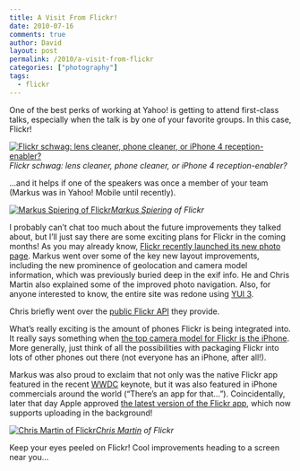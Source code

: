 ```yaml
---
title: A Visit From Flickr!
date: 2010-07-16
comments: true
author: David
layout: post
permalink: /2010/a-visit-from-flickr
categories: ["photography"]
tags:
  - flickr
---
```

One of the best perks of working at Yahoo! is getting to attend first-class talks, especially when the talk is by one of your favorite groups. In this case, Flickr!

<div class="image-block full">
  <a href="http://www.flickr.com/photos/franksvalli/4798780374/"><img src="http://davidbcalhoun.com/wp-content/uploads/2010/07/flickr1.jpg" alt="Flickr schwag: lens cleaner, phone cleaner, or iPhone 4 reception-enabler?" title="Flickr schwag: lens cleaner, phone cleaner, or iPhone 4 reception-enabler?" class="aligncenter size-full wp-image-360" /></a><cite>Flickr schwag: lens cleaner, phone cleaner, or iPhone 4 reception-enabler?</cite>
</div>

&#8230;and it helps if one of the speakers was once a member of your team (Markus was in Yahoo! Mobile until recently).

<div class="image-block full">
  <a href="http://www.flickr.com/photos/franksvalli/4798280388/"><img src="http://davidbcalhoun.com/wp-content/uploads/2010/07/flickr3.jpg" alt="Markus Spiering of Flickr" title="Markus Spiering of Flickr" class="aligncenter size-full wp-image-362" /></a><cite><a href="http://www.flickr.com/photos/spierisf/">Markus Spiering</a> of Flickr</cite>
</div>

I probably can&#8217;t chat too much about the future improvements they talked about, but I&#8217;ll just say there are some exciting plans for Flickr in the coming months! As you may already know, [Flickr recently launched its new photo page][1]. Markus went over some of the key new layout improvements, including the new prominence of geolocation and camera model information, which was previously buried deep in the exif info. He and Chris Martin also explained some of the improved photo navigation. Also, for anyone interested to know, the entire site was redone using [YUI 3][2].

Chris briefly went over the [public Flickr API][3] they provide.

What&#8217;s really exciting is the amount of phones Flickr is being integrated into. It really says something when [the top camera model for Flickr is the iPhone][4]. More generally, just think of all the possibilities with packaging Flickr into lots of other phones out there (not everyone has an iPhone, after all!).

Markus was also proud to exclaim that not only was the native Flickr app featured in the recent [WWDC][5] keynote, but it was also featured in iPhone commercials around the world (&#8220;There&#8217;s an app for that&#8230;&#8221;). Coincidentally, later that day Apple approved [the latest version of the Flickr app][6], which now supports uploading in the background!

<div class="image-block full">
  <a href="http://www.flickr.com/photos/franksvalli/4797649397/"><img src="http://davidbcalhoun.com/wp-content/uploads/2010/07/flickr2.jpg" alt="Chris Martin of Flickr" title="Chris Martin of Flickr" class="aligncenter size-full wp-image-361" /></a><cite><a href="http://www.flickr.com/photos/cjmartin/">Chris Martin</a> of Flickr</cite>
</div>

Keep your eyes peeled on Flickr! Cool improvements heading to a screen near you&#8230;

 [1]: http://blog.flickr.net/en/2010/06/23/a-new-photo-experience-your-photos-happier/
 [2]: http://developer.yahoo.com/yui/
 [3]: http://www.flickr.com/services/api/
 [4]: http://www.flickr.com/cameras/
 [5]: http://developer.apple.com/wwdc/
 [6]: http://www.flickr.com/photos/spierisf/4776109875/